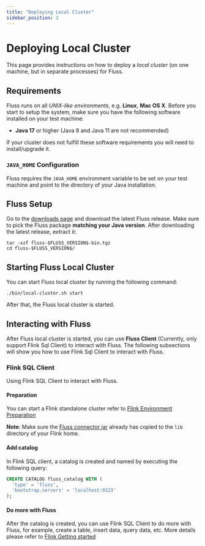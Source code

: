 ```yaml
---
title: "Deploying Local Cluster"
sidebar_position: 2
---
```


<!--
 Copyright (c) 2025 Alibaba Group Holding Ltd.

 Licensed under the Apache License, Version 2.0 (the "License");
 you may not use this file except in compliance with the License.
 You may obtain a copy of the License at

      http://www.apache.org/licenses/LICENSE-2.0

 Unless required by applicable law or agreed to in writing, software
 distributed under the License is distributed on an "AS IS" BASIS,
 WITHOUT WARRANTIES OR CONDITIONS OF ANY KIND, either express or implied.
 See the License for the specific language governing permissions and
 limitations under the License.
-->

# Deploying Local Cluster

This page provides instructions on how to deploy a *local cluster* (on one machine, but in separate processes) for Fluss.

## Requirements

Fluss runs on all *UNIX-like environments*, e.g. **Linux**, **Mac OS X**.
Before you start to setup the system, make sure you have the following software installed on your test machine:

- **Java 17** or higher (Java 8 and Java 11 are not recommended)

If your cluster does not fulfill these software requirements you will need to install/upgrade it.

### `JAVA_HOME` Configuration

Fluss requires the `JAVA_HOME` environment variable to be set on your
test machine and point to the directory of your Java installation.

## Fluss Setup

Go to the [downloads page](/downloads) and download the latest Fluss release. Make sure to pick the Fluss
package **matching your Java version**. After downloading the latest release, extract it:

```shell
tar -xzf fluss-$FLUSS_VERSION$-bin.tgz
cd fluss-$FLUSS_VERSION$/
```

## Starting Fluss Local Cluster

You can start Fluss local cluster by running the following command:
```shell
./bin/local-cluster.sh start
```

After that, the Fluss local cluster is started.

## Interacting with Fluss

After Fluss local cluster is started, you can use **Fluss Client** (Currently, only support Flink Sql Client) to interact with Fluss.
The following subsections will show you how to use Flink Sql Client to interact with Fluss.

### Flink SQL Client

Using Flink SQL Client to interact with Fluss.

#### Preparation

You can start a Flink standalone cluster refer to [Flink Environment Preparation](engine-flink/getting-started.md#preparation-when-using-flink-sql-client)

**Note**: Make sure the [Fluss connector jar](/downloads/) already has copied to the `lib` directory of your Flink home.

#### Add catalog

In Flink SQL client, a catalog is created and named by executing the following query:
```sql title="Flink SQL"
CREATE CATALOG fluss_catalog WITH (
  'type' = 'fluss',
  'bootstrap.servers' = 'localhost:9123'
);
```

#### Do more with Fluss

After the catalog is created, you can use Flink SQL Client to do more with Fluss, for example, create a table, insert data, query data, etc.
More details please refer to [Flink Getting started](engine-flink/getting-started.md)